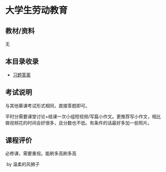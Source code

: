 # 大学生劳动教育

## 教材/资料

无



## 本目录收录

- [习题答案](大学学习/比赛/README.md)




## 考试说明

与其他慕课考试形式相同，直接答题即可。

平时分需要课堂讨论+结课一次小组短视频/写篇小作文。更推荐写小作文，相比做视频花的时间会好很多，且分数也不低。有条件的话最好多加一些照片。



## 课程评价

必修课，需要重视。能刷多高刷多高



​																																													by 温柔的风狮子

